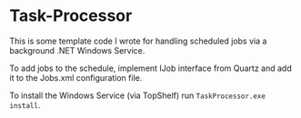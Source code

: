 Task-Processor
==============

This is some template code I wrote for handling scheduled jobs via a background .NET Windows Service.

To add jobs to the schedule, implement IJob interface from Quartz and add it to the Jobs.xml configuration file.

To install the Windows Service (via TopShelf) run `TaskProcessor.exe install`.
